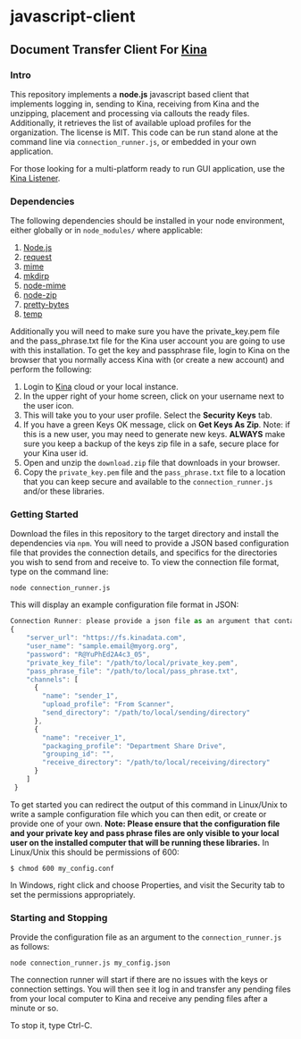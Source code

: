 # javascript-client
## Document Transfer Client For [Kina](https://www.kinaknowledge.com)

### Intro

This repository implements a **node.js** javascript based client that implements logging in, sending to Kina, receiving from Kina and the unzipping, placement and processing via callouts the ready files.  Additionally, it retrieves the list of available upload profiles for the organization.  The license is MIT.  This code can be run stand alone at the command line via `connection_runner.js`, or embedded in your own application.

For those looking for a multi-platform ready to run GUI application, use the [Kina Listener](https://www.kinaknowledge.com/listener/using_kina_listener.html).

### Dependencies

The following dependencies should be installed in your node environment, either globally or in `node_modules/` where applicable:

1. [Node.js](https://nodejs.org)
2. [request](https://www.npmjs.com/package/request)
3. [mime](https://www.npmjs.com/package/mime)
4. [mkdirp](https://www.npmjs.com/package/mkdirp)
5. [node-mime](https://www.npmjs.com/package/node-mime)
6. [node-zip](https://www.npmjs.com/package/node-zip)
7. [pretty-bytes](https://www.npmjs.com/package/pretty-bytes)
8. [temp](https://www.npmjs.com/package/temp)


Additionally you will need to make sure you have the private_key.pem file and the pass_phrase.txt file for the Kina user account you are going to use with this installation.  To get the key and passphrase file, login to Kina on the browser that you normally access Kina with (or create a new account) and perform the following:

1.  Login to [Kina](https://fs.kinadata.com/login) cloud or your local instance.
2.  In the upper right of your home screen, click on your username next to the user icon.  
3.  This will take you to your user profile.  Select the **Security Keys** tab.
4.  If you have a green Keys OK message, click on **Get Keys As Zip**.  Note: if this is a new user, you may need to generate new keys.  **ALWAYS** make sure you keep a backup of the keys zip file in a safe, secure place for your Kina user id.
5.  Open and unzip the `download.zip` file that downloads in your browser.
6.  Copy the `private_key.pem` file and the `pass_phrase.txt` file to a location that you can keep secure and available to the `connection_runner.js` and/or these libraries.

### Getting Started

Download the files in this repository to the target directory and install the dependencies via `npm`.  You will need to provide a JSON based configuration file that provides the connection details, and specifics for the directories you wish to send from and receive to.  To view the connection file format, type on the command line:

```
node connection_runner.js
```

This will display an example configuration file format in JSON:

```javascript
Connection Runner: please provide a json file as an argument that contains the following: 
{
    "server_url": "https://fs.kinadata.com",
    "user_name": "sample.email@myorg.org",
    "password": "R@YuPhEd2A4c3_05",
    "private_key_file": "/path/to/local/private_key.pem",
    "pass_phrase_file": "/path/to/local/pass_phrase.txt",
    "channels": [
      {
        "name": "sender_1",
        "upload_profile": "From Scanner",
        "send_directory": "/path/to/local/sending/directory"
      },
      {
        "name": "receiver_1",
        "packaging_profile": "Department Share Drive",
        "grouping_id": "",
        "receive_directory": "/path/to/local/receiving/directory"
      }
    ]
 }
```

To get started you can redirect the output of this command in Linux/Unix to write a sample configuration file which you can then edit, or create or provide one of your own.  **Note: Please ensure that the configuration file and your private key and pass phrase files are only visible to your local user on the installed computer that will be running these libraries.**  In Linux/Unix this should be permissions of 600:

```
$ chmod 600 my_config.conf
```

In Windows, right click and choose Properties, and visit the Security tab to set the permissions appropriately.

### Starting and Stopping

Provide the configuration file as an argument to the `connection_runner.js` as follows:

```
node connection_runner.js my_config.json
```

The connection runner will start if there are no issues with the keys or connection settings.  You will then see it log in and transfer any pending files from your local computer to Kina and receive any pending files after a minute or so.

To stop it, type Ctrl-C.










